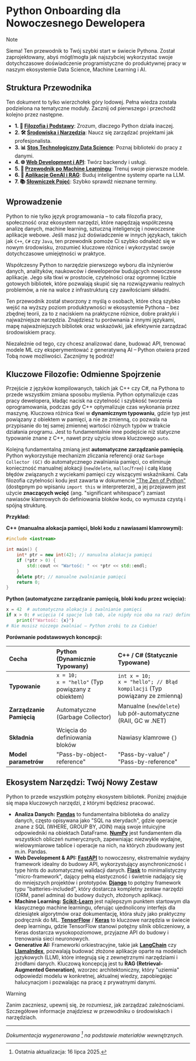 # Python Onboarding dla Nowoczesnego Dewelopera

> [!NOTE]
> Siema! Ten przewodnik to Twój szybki start w świecie Pythona. Został zaprojektowany, abyś mógł/mogła jak najszybciej wykorzystać swoje dotychczasowe doświadczenie programistyczne do produktywnej pracy w naszym ekosystemie Data Science, Machine Learning i AI.

## Struktura Przewodnika

Ten dokument to tylko wierzchołek góry lodowej. Pełna wiedza została podzielona na tematyczne moduły. Zacznij od pierwszego i przechodź kolejno przez następne.

* **1. 📖 [Filozofia i Podstawy](./docs/01-philosophy-and-basics.md)**: Zrozum, dlaczego Python działa inaczej.
* **2. 🛠️ [Środowiska i Narzędzia](./docs/02-environment-and-tools.md)**: Naucz się zarządzać projektami jak profesjonalista.
* **3. 📊 [Stos Technologiczny Data Science](./docs/03-data-science-stack.md)**: Poznaj biblioteki do pracy z danymi.
* **4. 🌐 [Web Development i API](./docs/04-web-development.md)**: Twórz backendy i usługi.
* **5. 🤖 [Przewodnik po Machine Learningu](./docs/05-machine-learning-guide.md)**: Trenuj swoje pierwsze modele.
* **6. 🧠 [Aplikacje GenAI i RAG](./docs/06-generative-ai-and-rag.md)**: Buduj inteligentne systemy oparte na LLM.
* **7. 📚 [Słowniczek Pojęć](./docs/07-glossary.md)**: Szybko sprawdź nieznane terminy.

## Wprowadzenie

Python to nie tylko język programowania – to cała filozofia pracy, społeczność oraz ekosystem narzędzi, które napędzają współczesną analizę danych, machine learning, sztuczną inteligencję i nowoczesne aplikacje webowe. Jeśli masz już doświadczenie w innych językach, takich jak `C++`, `C#` czy `Java`, ten przewodnik pomoże Ci szybko odnaleźć się w nowym środowisku, zrozumieć kluczowe różnice i wykorzystać swoje dotychczasowe umiejętności w praktyce.

Współczesny Python to narzędzie pierwszego wyboru dla inżynierów danych, analityków, naukowców i deweloperów budujących nowoczesne aplikacje. Jego siła tkwi w prostocie, czytelności oraz ogromnej liczbie gotowych bibliotek, które pozwalają skupić się na rozwiązywaniu realnych problemów, a nie na walce z infrastrukturą czy zawiłościami składni.

Ten przewodnik został stworzony z myślą o osobach, które chcą szybko wejść na wyższy poziom produktywności w ekosystemie Pythona – bez zbędnej teorii, za to z naciskiem na praktyczne różnice, dobre praktyki i najważniejsze narzędzia. Znajdziesz tu porównania z innymi językami, mapę najważniejszych bibliotek oraz wskazówki, jak efektywnie zarządzać środowiskiem pracy.

Niezależnie od tego, czy chcesz analizować dane, budować API, trenować modele ML czy eksperymentować z generatywną AI – Python otwiera przed Tobą nowe możliwości. Zacznijmy tę podróż!

## Kluczowe Filozofie: Odmienne Spojrzenie

Przejście z języków kompilowanych, takich jak C++ czy C#, na Pythona to przede wszystkim zmiana sposobu myślenia. Python optymalizuje czas pracy dewelopera, kładąc nacisk na czytelność i szybkość tworzenia oprogramowania, podczas gdy C++ optymalizuje czas wykonania przez maszynę. Kluczowa różnica tkwi w **dynamicznym typowaniu**, gdzie typ jest powiązany z obiektem w pamięci, a nie ze zmienną, co pozwala na przypisanie do tej samej zmiennej wartości różnych typów w trakcie działania programu. Jest to fundamentalnie inne podejście niż statyczne typowanie znane z C++, nawet przy użyciu słowa kluczowego `auto`.

Kolejną fundamentalną zmianą jest **automatyczne zarządzanie pamięcią**. Python wykorzystuje mechanizm zliczania referencji oraz `Garbage Collector (GC)` do automatycznego zwalniania pamięci, co eliminuje konieczność manualnej alokacji (`new`/`delete`, `malloc`/`free`) i całą klasę błędów związanych z wyciekami pamięci czy wiszącymi wskaźnikami. Cała filozofia czytelności kodu jest zawarta w dokumencie ["The Zen of Python"](https://peps.python.org/pep-0020/) (dostępnym po wpisaniu `import this` w interpreterze), a jej przejawem jest użycie **znaczących wcięć** (ang. "significant whitespace") zamiast nawiasów klamrowych do definiowania bloków kodu, co wymusza czystą i spójną strukturę.

**Przykład:**

**C++ (manualna alokacja pamięci, bloki kodu z nawiasami klamrowymi):**
```cpp
#include <iostream>

int main() {
    int* ptr = new int(42); // manualna alokacja pamięci
    if (*ptr > 0) {
        std::cout << "Wartość: " << *ptr << std::endl;
    }
    delete ptr; // manualne zwalnianie pamięci
    return 0;
}
```

**Python (automatyczne zarządzanie pamięcią, bloki kodu przez wcięcia):**
```python
x = 42  # automatyczna alokacja i zwalnianie pamięci
if x > 0: # wcięcia (4 spacje lub tab, ale nigdy nie oba na raz) definują blok kodu
    print(f"Wartość: {x}")
# Nie musisz niczego zwalniać – Python zrobi to za Ciebie!
```

**Porównanie podstawowych koncepcji:**

| Cecha | Python (Dynamicznie Typowany) | C++ / C# (Statycznie Typowane) |
| :--- | :--- | :--- |
| **Typowanie** | `x = 10;` <br> `x = "hello"` (Typ powiązany z obiektem) | `int x = 10;` <br> `x = "hello"; // Błąd kompilacji` (Typ powiązany ze zmienną) |
| **Zarządzanie Pamięcią** | Automatyczne (Garbage Collector) | Manualne (`new`/`delete`) lub pół-automatyczne (RAII, GC w .NET) |
| **Składnia** | Wcięcia do definiowania bloków | Nawiasy klamrowe `{}` |
| **Model parametrów** | "Pass-by-object-reference" | "Pass-by-value" / "Pass-by-reference" |

## Ekosystem Narzędzi: Twój Nowy Zestaw

Python to przede wszystkim potężny ekosystem bibliotek. Poniżej znajduje się mapa kluczowych narzędzi, z którymi będziesz pracować.

* **Analiza Danych:** [**Pandas**](https://pandas.pydata.org/) to fundamentalna biblioteka do analizy danych, często opisywana jako "SQL na sterydach", gdzie operacje znane z SQL (WHERE, GROUP BY, JOIN) mają swoje intuicyjne odpowiedniki na obiektach DataFrame. [**NumPy**](https://numpy.org/) jest fundamentem dla wszystkich obliczeń numerycznych, zapewniając niezwykle wydajne, wielowymiarowe tablice i operacje na nich, na których zbudowany jest m.in. Pandas.
* **Web Development & API:** [**FastAPI**](https://fastapi.tiangolo.com/) to nowoczesny, ekstremalnie wydajny framework idealny do budowy API, wykorzystujący asynchroniczność i type hints do automatycznej walidacji danych. [**Flask**](https://flask.palletsprojects.com/en/stable/) to minimalistyczny "micro-framework", dający pełną elastyczność i świetnie nadający się do mniejszych projektów i prototypów. [**Django**](https://www.djangoproject.com/) to potężny framework typu "batteries-included", który dostarcza kompletny zestaw narzędzi (ORM, panel admina) do budowy dużych, złożonych aplikacji.
* **Machine Learning:** [**Scikit-Learn**](https://scikit-learn.org/) jest najlepszym punktem startowym dla klasycznego machine learningu, oferując ujednolicony interfejs dla dziesiątek algorytmów oraz dokumentację, która służy jako praktyczny podręcznik do ML. [**TensorFlow**](https://www.tensorflow.org/) / [**Keras**](https://keras.io/) to kluczowe narzędzia w świecie deep learningu, gdzie TensorFlow stanowi potężny silnik obliczeniowy, a Keras dostarcza wysokopoziomowe, przyjazne API do budowy i trenowania sieci neuronowych.
* **Generative AI:** Frameworki orkiestracyjne, takie jak [**LangChain**](https://www.langchain.com/) czy [**LlamaIndex**](https://www.llamaindex.ai/), pozwalają budować złożone aplikacje oparte na modelach językowych (LLM), które integrują się z zewnętrznymi narzędziami i źródłami danych. Kluczową koncepcją jest tu **RAG (Retrieval-Augmented Generation)**, wzorzec architektoniczny, który "uziemia" odpowiedzi modelu w konkretnej, aktualnej wiedzy, zapobiegając halucynacjom i pozwalając na pracę z prywatnymi danymi.

> [!WARNING]
> Zanim zaczniesz, upewnij się, że rozumiesz, jak zarządzać zależnościami. Szczegółowe informacje znajdziesz w przewodniku o środowiskach i narzędziach.

---
*Dokumentacja wygenerowana [^1] na podstawie materiałów wewnętrznych.*

[^1]: Ostatnia aktualizacja: 16 lipca 2025.